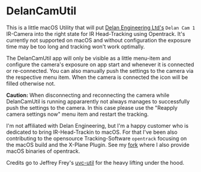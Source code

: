 # DelanCamUtil

This is a little macOS Utility that will put [Delan Engineering Ltd's](https://delanclip.com)
 `Delan Cam 1` IR-Camera into the right state for IR Head-Tracking using Opentrack. It's currently not supported on macOS and without configuration the exposure time may be too long and tracking won't work optimally.
 
The DelanCamUtil app will only be visible as a little menu-item and configure the camera's exposure on app start and whenever it is connected or re-connected. You can also manually push the settings to the camera via the respective menu item. When the camera is connected the icon will be filled otherwise not.

**Caution:** When disconnecting and reconnecting the camera while DelanCamUtil is running appararently not always manages to successfully push the settings to the camera. In this case please use the "Reapply camera settings now" menu item and restart the tracking.

I'm not affiliated with Delan Engineering, but I'm a happy customer who is dedicated to bring IR-Head-Trackin to macOS. For that I've been also contributing to the opensource Tracking-Software `opentrack` focusing on the macOS build and the X-Plane Plugin. See my [fork](https://github.com/matatata/opentrack) where I also provide macOS binaries of opentrack.

Credits go to Jeffrey Frey's [uvc-util](https://github.com/jtfrey/uvc-util) for the heavy lifting under the hood.
